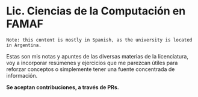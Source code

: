 # Lic. Ciencias de la Computación en FAMAF

```
Note: this content is mostly in Spanish, as the university is located in Argentina.
```

Estas son mis notas y apuntes de las diversas materias de la licenciatura, voy a incorporar resúmenes y ejercicios que me parezcan útiles para reforzar conceptos o simplemente tener una fuente concentrada de información.

**Se aceptan contribuciones, a través de PRs.**